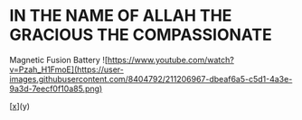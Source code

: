 # IN THE NAME OF ALLAH THE GRACIOUS THE COMPASSIONATE
Magnetic Fusion Battery
![https://www.youtube.com/watch?v=Pzah_H1FmoE](https://user-images.githubusercontent.com/8404792/211206967-dbeaf6a5-c5d1-4a3e-9a3d-7eecf0f10a85.png)

[[x](https://www.youtube.com/watch?v=Pzah_H1FmoE)](y)
